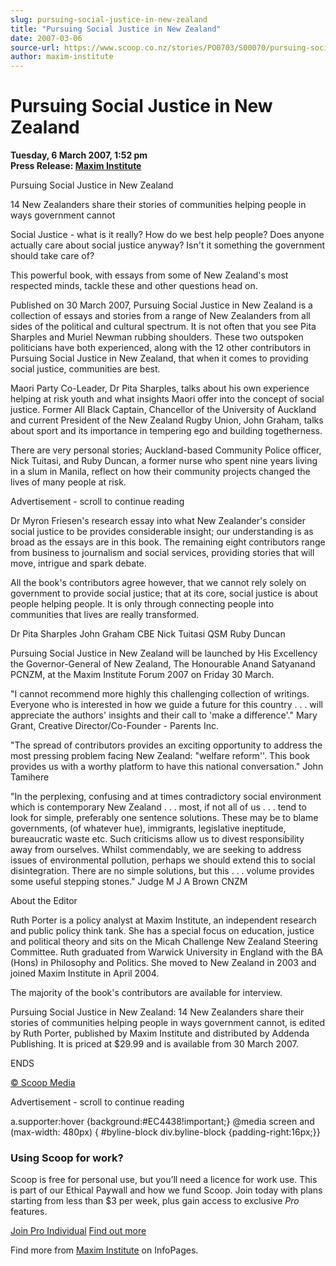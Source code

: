 ```yaml
---
slug: pursuing-social-justice-in-new-zealand
title: "Pursuing Social Justice in New Zealand"
date: 2007-03-06
source-url: https://www.scoop.co.nz/stories/PO0703/S00070/pursuing-social-justice-in-new-zealand.htm
author: maxim-institute
---
```

Pursuing Social Justice in New Zealand
======================================

**Tuesday, 6 March 2007, 1:52 pm**  
**Press Release: [Maxim Institute](https://info.scoop.co.nz/Maxim_Institute)**

Pursuing Social Justice in New Zealand

14 New Zealanders share their stories of communities helping people in ways government cannot

Social Justice - what is it really? How do we best help people? Does anyone actually care about social justice anyway? Isn't it something the government should take care of?

This powerful book, with essays from some of New Zealand's most respected minds, tackle these and other questions head on.

Published on 30 March 2007, Pursuing Social Justice in New Zealand is a collection of essays and stories from a range of New Zealanders from all sides of the political and cultural spectrum. It is not often that you see Pita Sharples and Muriel Newman rubbing shoulders. These two outspoken politicians have both experienced, along with the 12 other contributors in Pursuing Social Justice in New Zealand, that when it comes to providing social justice, communities are best.

Maori Party Co-Leader, Dr Pita Sharples, talks about his own experience helping at risk youth and what insights Maori offer into the concept of social justice. Former All Black Captain, Chancellor of the University of Auckland and current President of the New Zealand Rugby Union, John Graham, talks about sport and its importance in tempering ego and building togetherness.

There are very personal stories; Auckland-based Community Police officer, Nick Tuitasi, and Ruby Duncan, a former nurse who spent nine years living in a slum in Manila, reflect on how their community projects changed the lives of many people at risk.

Advertisement - scroll to continue reading





Dr Myron Friesen's research essay into what New Zealander's consider social justice to be provides considerable insight; our understanding is as broad as the essays are in this book. The remaining eight contributors range from business to journalism and social services, providing stories that will move, intrigue and spark debate.

All the book's contributors agree however, that we cannot rely solely on government to provide social justice; that at its core, social justice is about people helping people. It is only through connecting people into communities that lives are really transformed.

Dr Pita Sharples John Graham CBE Nick Tuitasi QSM Ruby Duncan

Pursuing Social Justice in New Zealand will be launched by His Excellency the Governor-General of New Zealand, The Honourable Anand Satyanand PCNZM, at the Maxim Institute Forum 2007 on Friday 30 March.

"I cannot recommend more highly this challenging collection of writings. Everyone who is interested in how we guide a future for this country . . . will appreciate the authors' insights and their call to 'make a difference'." Mary Grant, Creative Director/Co-Founder - Parents Inc.

"The spread of contributors provides an exciting opportunity to address the most pressing problem facing New Zealand: "welfare reform''. This book provides us with a worthy platform to have this national conversation." John Tamihere

"In the perplexing, confusing and at times contradictory social environment which is contemporary New Zealand . . . most, if not all of us . . . tend to look for simple, preferably one sentence solutions. These may be to blame governments, (of whatever hue), immigrants, legislative ineptitude, bureaucratic waste etc. Such criticisms allow us to divest responsibility away from ourselves. Whilst commendably, we are seeking to address issues of environmental pollution, perhaps we should extend this to social disintegration. There are no simple solutions, but this . . . volume provides some useful stepping stones." Judge M J A Brown CNZM

About the Editor

Ruth Porter is a policy analyst at Maxim Institute, an independent research and public policy think tank. She has a special focus on education, justice and political theory and sits on the Micah Challenge New Zealand Steering Committee. Ruth graduated from Warwick University in England with the BA (Hons) in Philosophy and Politics. She moved to New Zealand in 2003 and joined Maxim Institute in April 2004.

The majority of the book's contributors are available for interview.

Pursuing Social Justice in New Zealand: 14 New Zealanders share their stories of communities helping people in ways government cannot, is edited by Ruth Porter, published by Maxim Institute and distributed by Addenda Publishing. It is priced at $29.99 and is available from 30 March 2007.

  
ENDS  

[© Scoop Media](http://www.scoop.co.nz/about/terms.html)  

Advertisement - scroll to continue reading



a.supporter:hover {background:#EC4438!important;} @media screen and (max-width: 480px) { #byline-block div.byline-block {padding-right:16px;}}

### Using Scoop for work?

Scoop is free for personal use, but you’ll need a licence for work use. This is part of our Ethical Paywall and how we fund Scoop. Join today with plans starting from less than $3 per week, plus gain access to exclusive _Pro_ features.  
  
[Join Pro Individual](https://pro.scoop.co.nz/Individual/?from=ProIn24) [Find out more](https://pro.scoop.co.nz/using-scoop-for-work/?from=ProIn24)

Find more from [Maxim Institute](https://info.scoop.co.nz/Maxim_Institute) on InfoPages.